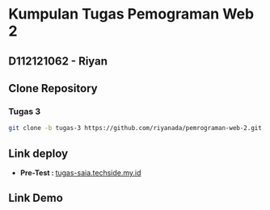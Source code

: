 # Kumpulan Tugas Pemograman Web 2

## D112121062 -  Riyan

## Clone Repository 
### Tugas 3
```sh
git clone -b tugas-3 https://github.com/riyanada/pemrograman-web-2.git
```

## Link deploy
-  <b>Pre-Test : </b><a href="https://tugas-saia.techside.my.id/web-2/tugas-1/mahasiswa.php" target="_blank">tugas-saia.techside.my.id</a>



## Link Demo

